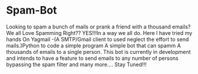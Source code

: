 # Spam-Bot
Looking to spam a bunch of mails or prank a friend with a thousand emails?
We all Love Spamming Right??
YES!!!In a way we all do.
Here I have tried my hands On Yagmail -(A SMTP/Gmail client to used neglect the effort to send mails.)Python to code a simple program 
A simple bot that can spamm A thousands of emails to a single person.
This bot is currently in development and intends to have a feature to send emails to any number of persons bypassing the spam filter and many more....
Stay Tuned!!!
